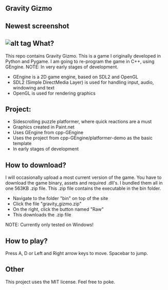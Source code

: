 Gravity Gizmo
----------
Newest screenshot
-----------------------
![alt tag](https://cloud.githubusercontent.com/assets/5671281/5285761/40c7b384-7b27-11e4-9be8-29472368741a.png)
What?
-----
This repo contains Gravity Gizmo. This is a game I originally developed in Python and Pygame.
I am going to re-program the game in C++, using GEngine. NOTE: In very early stages of development.

- GEngine is a 2D game engine, based on SDL2 and OpenGL
- SDL2 (Simple DirectMedia Layer) is used for handling input, audio, windowing and text
- OpenGL is used for rendering graphics

Project:
---------
- Sidescrolling puzzle platformer, where quick reactions are a must
- Graphics created in Paint.net
- Uses GEngine from cpp-GEngine
- Uses the project from cpp-GEngine/platformer-demo as the basic template
- In early stages of development

How to download?
----------------
I will occasionally upload a most current version of the game.
You have to download the game binary, assets and required .dll's. I bundled them all in one 563KB .zip file.
This .zip file contains the executable in the bin folder.

- Navigate to the folder "bin" on top of the site
- Click the file "gravity_gizmo.zip"
- On the right, click the button named "Raw"
- This downloads the .zip file

NOTE: Currently only tested on Windows!

How to play?
------------
Press A, D or Left and Right arrow keys to move. Spacebar to jump.

Other
-----
This project uses the MIT license. Feel free to poke.
